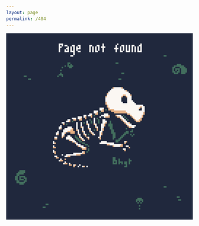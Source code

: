 ```yaml
---
layout: page
permalink: /404
---
```

<div style="text-align:center; margin:0px; padding:0px">
  <a href="https://twitter.com/bhagat_nagi">
    <img style="max-height:100vh; max-width:auto; display:block;" src="assets/images/Fossil_2048px.png">
  </a>
</div>
